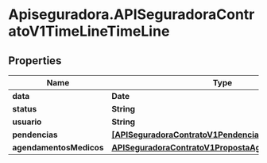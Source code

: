 # Apiseguradora.APISeguradoraContratoV1TimeLineTimeLine

## Properties
Name | Type | Description | Notes
------------ | ------------- | ------------- | -------------
**data** | **Date** |  | [optional] 
**status** | **String** |  | [optional] 
**usuario** | **String** |  | [optional] 
**pendencias** | [**[APISeguradoraContratoV1PendenciaPendencia]**](APISeguradoraContratoV1PendenciaPendencia.md) |  | [optional] 
**agendamentosMedicos** | [**APISeguradoraContratoV1PropostaAgendamentoMedico**](APISeguradoraContratoV1PropostaAgendamentoMedico.md) |  | [optional] 


